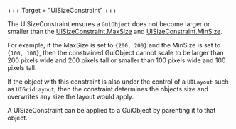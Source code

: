 +++
Target = "UISizeConstraint"
+++

The UISizeConstraint ensures a `GuiObject` does not become larger or smaller than the [UISizeConstraint.MaxSize](https://developer.roblox.com/api-reference/property/UISizeConstraint/MaxSize) and [UISizeConstraint.MinSize](https://developer.roblox.com/api-reference/property/UISizeConstraint/MinSize).For example, if the MaxSize is set to `{200, 200}` and the MinSize is set to `{100, 100}`, then the constrained GuiObject cannot scale to be larger than 200 pixels wide and 200 pixels tall or smaller than 100 pixels wide and 100 pixels tall.If the object with this constraint is also under the control of a `UILayout` such as `UIGridLayout`, then the constraint determines the objects size and overwrites any size the layout would apply.A UISizeConstraint can be applied to a GuiObject by parenting it to that object.